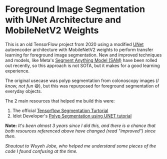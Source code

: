 # Foreground Image Segmentation with UNet Architecture and MobileNetV2 Weights

This is an old TensorFlow project from 2020 using a modified [UNet](https://lmb.informatik.uni-freiburg.de/people/ronneber/u-net/) autoencoder architecture with MobileNetV2 weights to perform transfer learning for foreground image segmentation.
New and improved techniques and models, like Meta's [Segment Anything Model (SAM)](https://ai.facebook.com/blog/segment-anything-foundation-model-image-segmentation/) have been rolled out recently, so this approach is not SOTA, but it makes for a good learning experience.

The original usecase was polyp segmentation from colonoscopy images (_I know, not fun_ 😅), but this was repurposed for foreground segmentation of everyday objects.

The 2 main resources that helped me build this were:
1. The official [Tensorflow Segmentation Turtorial](https://www.tensorflow.org/tutorials/images/segmentation)
2. Idiot Developer's [Polyp Segmentation using UNET tutorial](https://idiotdeveloper.com/polyp-segmentation-using-unet-in-tensorflow-2/)

**Note:** _It's been almost 3 years since I did this, and there is a chance that both resources referenced above have changed (read "improved") since then._

_Shoutout to Wuyeh Jobe, who helped me understand some pieces of the code I found confusing at the time._